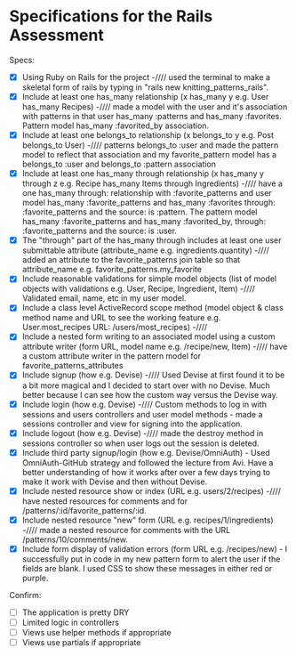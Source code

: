 # Specifications for the Rails Assessment

Specs:
- [x] Using Ruby on Rails for the project -//// used the terminal to make a skeletal form of rails by typing in "rails new knitting_patterns_rails".
- [x] Include at least one has_many relationship (x has_many y e.g. User has_many Recipes) -//// made a model with the user and it's association with patterns in that user has_many :patterns and has_many :favorites. Pattern model has_many :favorited_by association.
- [x] Include at least one belongs_to relationship (x belongs_to y e.g. Post belongs_to User) -//// patterns belongs_to :user and made the pattern model to reflect that association and my favorite_pattern model has a belongs_to :user and belongs_to :pattern association
- [x] Include at least one has_many through relationship (x has_many y through z e.g. Recipe has_many Items through Ingredients) -//// have a one has_many through: relationship with :favorite_patterns and user model has_many :favorite_patterns and has_many :favorites through: :favorite_patterns and the source: is :pattern. The pattern model has_many :favorite_patterns and has_many :favorited_by, through: :favorite_patterns and the source: is :user.
- [x] The "through" part of the has_many through includes at least one user submittable attribute (attribute_name e.g. ingredients.quantity) -//// added an attribute to the favorite_patterns join table so that attribute_name e.g. favorite_patterns.my_favorite
- [x] Include reasonable validations for simple model objects (list of model objects with validations e.g. User, Recipe, Ingredient, Item) -//// Validated email, name, etc in my user model.
- [x] Include a class level ActiveRecord scope method (model object & class method name and URL to see the working feature e.g. User.most_recipes URL: /users/most_recipes) -////
- [x] Include a nested form writing to an associated model using a custom attribute writer (form URL, model name e.g. /recipe/new, Item) -//// have a custom attribute writer in the pattern model for favorite_patterns_attributes
- [x] Include signup (how e.g. Devise) -//// Used Devise at first found it to be a bit more magical and I decided to start over with no Devise.  Much better because I can see how the custom way versus the Devise way.
- [x] Include login (how e.g. Devise) -//// Custom methods to log in with sessions and users controllers and user model methods - made a sessions controller and view for signing into the application.
- [x] Include logout (how e.g. Devise) -//// made the destroy method in sessions controller so when user logs out the session is deleted.
- [x] Include third party signup/login (how e.g. Devise/OmniAuth) - Used OmniAuth-GitHub strategy and followed the lecture from Avi.  Have a better understanding of how it works after over a few days trying to make it work with Devise and then without Devise.
- [x] Include nested resource show or index (URL e.g. users/2/recipes) -//// have nested resources for comments and for /patterns/:id/favorite_patterns/:id.
- [x] Include nested resource "new" form (URL e.g. recipes/1/ingredients) -//// made a nested resource for comments with the URL /patterns/10/comments/new.
- [x] Include form display of validation errors (form URL e.g. /recipes/new) - I successfully put in code in my new pattern form to alert the user if the fields are blank. I used CSS to show these messages in either red or purple.

Confirm:
- [ ] The application is pretty DRY
- [ ] Limited logic in controllers
- [ ] Views use helper methods if appropriate
- [ ] Views use partials if appropriate
